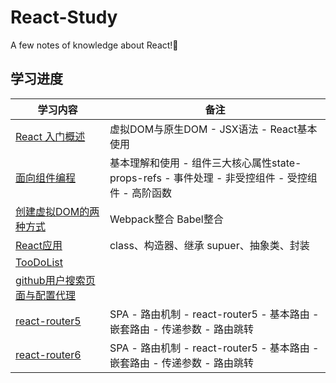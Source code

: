 # React-Study
A few notes of knowledge about React!🥳

## 学习进度

学习内容  | 备注
-----  | ---
[React 入门概述](https://github.com/Trumen1219/React-Study/tree/1-Introduction-to-React/README.md) |	虚拟DOM与原生DOM - JSX语法 - React基本使用	
[面向组件编程](https://github.com/Trumen1219/React-Study/tree/2-Component-oriented-programming/README.md)	| 基本理解和使用 - 组件三大核心属性state-props-refs - 事件处理 - 非受控组件 - 受控组件 - 高阶函数
[创建虚拟DOM的两种方式](https://github.com/Trumen1219/React-Study/tree/3-Virtual-DOM/README.md) | Webpack整合 Babel整合
[React应用](https://github.com/Trumen1219/React-Study/tree/4-React-apply/README.md) | class、构造器、继承 supuer、抽象类、封装
[TooDoList](https://github.com/Trumen1219/React-Study/tree/5-ToDoList/README.md)	| 
[github用户搜索页面与配置代理](https://github.com/Trumen1219/React-Study/tree/6-github-proxy/README.md)	| 
[react-router5](https://github.com/Trumen1219/React-Study/tree/7-router/README.md) | SPA - 路由机制 - react-router5 - 基本路由 - 嵌套路由 - 传递参数 - 路由跳转
[react-router6](https://github.com/Trumen1219/React-Study/tree/7-router/README.md) | SPA - 路由机制 - react-router5 - 基本路由 - 嵌套路由 - 传递参数 - 路由跳转
